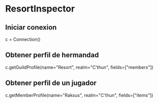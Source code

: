 # ResortInspector

## Iniciar conexion
c = Connection()

## Obtener perfil de hermandad
c.getGuildProfile(name="Resort", realm="C'thun", fields=["members"])

## Obtener perfil de un jugador
c.getMemberProfile(name="Raksus", realm="C'thun", fields=["items"])
